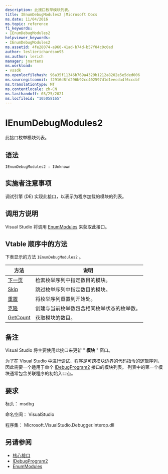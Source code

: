 ```yaml
---
description: 此接口枚举模块列表。
title: IEnumDebugModules2 |Microsoft Docs
ms.date: 11/04/2016
ms.topic: reference
f1_keywords:
- IEnumDebugModules2
helpviewer_keywords:
- IEnumDebugModules2
ms.assetid: 4fe28074-a960-41ad-b74d-b57f04c0c0ad
author: leslierichardson95
ms.author: lerich
manager: jmartens
ms.workload:
- vssdk
ms.openlocfilehash: 96a35f11346b769a4329b1212a8202e5e5ded006
ms.sourcegitcommit: f2916d8fd296b92cc402597d1d1eecda4f6cccbf
ms.translationtype: MT
ms.contentlocale: zh-CN
ms.lasthandoff: 03/25/2021
ms.locfileid: "105058165"
---
```

# <a name="ienumdebugmodules2"></a>IEnumDebugModules2
此接口枚举模块列表。

## <a name="syntax"></a>语法

```
IEnumDebugModules2 : IUnknown
```

## <a name="notes-for-implementers"></a>实施者注意事项
 调试引擎 (DE) 实现此接口，以表示为程序加载的模块的列表。

## <a name="notes-for-callers"></a>调用方说明
 Visual Studio 将调用 [EnumModules](../../../extensibility/debugger/reference/idebugprogram2-enummodules.md) 来获取此接口。

## <a name="methods-in-vtable-order"></a>Vtable 顺序中的方法
 下表显示的方法 `IEnumDebugModules2` 。

|方法|说明|
|------------|-----------------|
|[下一页](../../../extensibility/debugger/reference/ienumdebugmodules2-next.md)|检索枚举序列中指定数目的模块。|
|[Skip](../../../extensibility/debugger/reference/ienumdebugmodules2-skip.md)|跳过枚举序列中指定数目的模块。|
|[重置](../../../extensibility/debugger/reference/ienumdebugmodules2-reset.md)|将枚举序列重置到开始处。|
|[克隆](../../../extensibility/debugger/reference/ienumdebugmodules2-clone.md)|创建与当前枚举数包含相同枚举状态的枚举数。|
|[GetCount](../../../extensibility/debugger/reference/ienumdebugmodules2-getcount.md)|获取模块的数目。|

## <a name="remarks"></a>备注
 Visual Studio 将主要使用此接口来更新 " **模块** " 窗口。

 为了在 Visual Studio 中进行调试，程序是可跨模块边界的代码指令的逻辑序列，因此需要一个适用于单个 [IDebugProgram2](../../../extensibility/debugger/reference/idebugprogram2.md) 接口的模块列表。 列表中的第一个模块通常包含关联程序的初始入口点。

## <a name="requirements"></a>要求
 标头： msdbg

 命名空间： VisualStudio

 程序集： Microsoft.VisualStudio.Debugger.Interop.dll

## <a name="see-also"></a>另请参阅
- [核心接口](../../../extensibility/debugger/reference/core-interfaces.md)
- [IDebugProgram2](../../../extensibility/debugger/reference/idebugprogram2.md)
- [EnumModules](../../../extensibility/debugger/reference/idebugprogram2-enummodules.md)
